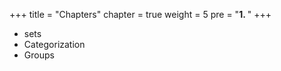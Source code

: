 +++
title = "Chapters"
chapter = true
weight = 5
pre = "<b>1. </b>"
+++

* sets
* Categorization
* Groups
